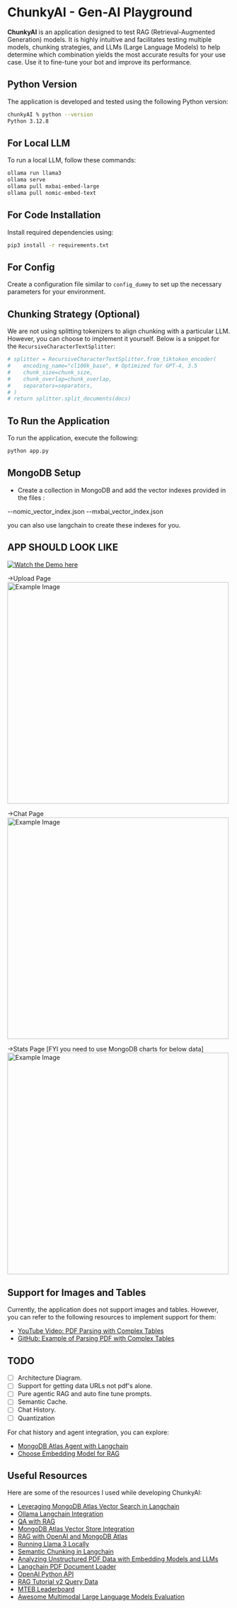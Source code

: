 
# ChunkyAI - Gen-AI Playground

**ChunkyAI** is an application designed to test RAG (Retrieval-Augmented Generation) models. It is highly intuitive and facilitates testing multiple models, chunking strategies, and LLMs (Large Language Models) to help determine which combination yields the most accurate results for your use case. Use it to fine-tune your bot and improve its performance.

## Python Version

The application is developed and tested using the following Python version:

```bash
chunkyAI % python --version
Python 3.12.8
```

## For Local LLM

To run a local LLM, follow these commands:

```bash
ollama run llama3
ollama serve
ollama pull mxbai-embed-large
ollama pull nomic-embed-text
```

## For Code Installation

Install required dependencies using:

```bash
pip3 install -r requirements.txt
```

## For Config

Create a configuration file similar to `config_dummy` to set up the necessary parameters for your environment.

## Chunking Strategy (Optional)

We are not using splitting tokenizers to align chunking with a particular LLM. However, you can choose to implement it yourself. Below is a snippet for the `RecursiveCharacterTextSplitter`:

```python
# splitter = RecursiveCharacterTextSplitter.from_tiktoken_encoder(
#    encoding_name="cl100k_base", # Optimized for GPT-4, 3.5
#    chunk_size=chunk_size,
#    chunk_overlap=chunk_overlap,
#    separators=separators,
# )
# return splitter.split_documents(docs)
```

## To Run the Application

To run the application, execute the following:

```bash
python app.py
```

## MongoDB Setup

- Create a collection in MongoDB and add the vector indexes provided in the files :

--nomic_vector_index.json
--mxbai_vector_index.json

you can also use langchain to create these indexes for you.

## APP SHOULD LOOK LIKE

[![Watch the Demo here](https://1000logos.net/wp-content/uploads/2017/05/youtube-icon.png)](https://www.youtube.com/watch?v=1xYrQcAfvVg)

->Upload Page
<br><img src="./static/screenshots/home.png" alt="Example Image" width="500">

->Chat Page
<br><img src="./static/screenshots/chat.png" alt="Example Image" width="500">

->Stats Page [FYI you need to use MongoDB charts for below data]
<br><img src="./static/screenshots/stats.png" alt="Example Image" width="500">


## Support for Images and Tables

Currently, the application does not support images and tables. However, you can refer to the following resources to implement support for them:

- [YouTube Video: PDF Parsing with Complex Tables](https://www.youtube.com/watch?v=FZFB92UnXQ4)
- [GitHub: Example of Parsing PDF with Complex Tables](https://github.com/rajib76/langchain_examples/blob/main/examples/how_to_parse_pdf_with_complex_tables.py)

## TODO
- [ ] Architecture Diagram. 
- [ ] Support for getting data URLs not pdf's alone.
- [ ] Pure agentic RAG and auto fine tune prompts.
- [ ] Semantic Cache.
- [ ] Chat History.
- [ ] Quantization 

For chat history and agent integration, you can explore:
- [MongoDB Atlas Agent with Langchain](https://www.mongodb.com/developer/products/atlas/agent-fireworksai-mongodb-langchain/)
- [Choose Embedding Model for RAG](https://www.mongodb.com/developer/products/atlas/choose-embedding-model-rag/)

## Useful Resources

Here are some of the resources I used while developing ChunkyAI:

- [Leveraging MongoDB Atlas Vector Search in Langchain](https://www.mongodb.com/developer/products/atlas/leveraging-mongodb-atlas-vector-search-langchain/)
- [Ollama Langchain Integration](https://python.langchain.com/docs/integrations/text_embedding/ollama/)
- [QA with RAG](https://python.langchain.com/docs/how_to/#qa-with-rag)
- [MongoDB Atlas Vector Store Integration](https://python.langchain.com/docs/integrations/vectorstores/mongodb_atlas/)
- [RAG with OpenAI and MongoDB Atlas](https://www.mongodb.com/developer/products/atlas/rag-atlas-vector-search-langchain-openai/)
- [Running Llama 3 Locally](https://www.datacamp.com/tutorial/run-llama-3-locally)
- [Semantic Chunking in Langchain](https://python.langchain.com/docs/how_to/semantic-chunker/)
- [Analyzing Unstructured PDF Data with Embedding Models and LLMs](https://towardsdatascience.com/analyzing-unstructured-pdf-data-w-embedding-models-and-llms-f83ae9a57c2b)
- [Langchain PDF Document Loader](https://python.langchain.com/docs/how_to/document_loader_pdf/)
- [OpenAI Python API](https://github.com/openai/openai-python)
- [RAG Tutorial v2 Query Data](https://github.com/pixegami/rag-tutorial-v2/blob/main/query_data.py#L18)
- [MTEB Leaderboard](https://huggingface.co/spaces/mteb/leaderboard)
- [Awesome Multimodal Large Language Models Evaluation](https://github.com/BradyFU/Awesome-Multimodal-Large-Language-Models/blob/Evaluation/README.md)

